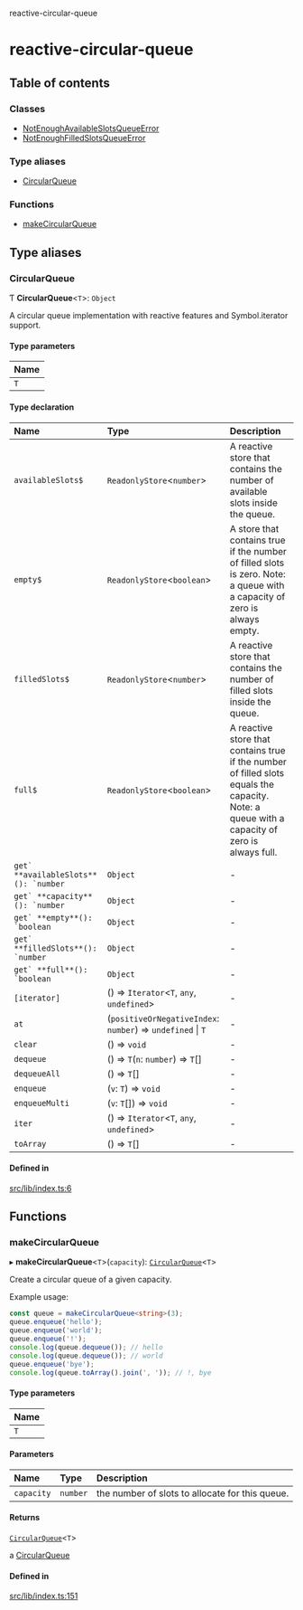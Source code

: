 reactive-circular-queue

# reactive-circular-queue

## Table of contents

### Classes

- [NotEnoughAvailableSlotsQueueError](classes/NotEnoughAvailableSlotsQueueError.md)
- [NotEnoughFilledSlotsQueueError](classes/NotEnoughFilledSlotsQueueError.md)

### Type aliases

- [CircularQueue](README.md#circularqueue)

### Functions

- [makeCircularQueue](README.md#makecircularqueue)

## Type aliases

### CircularQueue

Ƭ **CircularQueue**<`T`\>: `Object`

A circular queue implementation with reactive features and Symbol.iterator support.

#### Type parameters

| Name |
| :------ |
| `T` |

#### Type declaration

| Name | Type | Description |
| :------ | :------ | :------ |
| `availableSlots$` | `ReadonlyStore`<`number`\> | A reactive store that contains the number of available slots inside the queue. |
| `empty$` | `ReadonlyStore`<`boolean`\> | A store that contains true if the number of filled slots is zero.  Note: a queue with a capacity of zero is always empty. |
| `filledSlots$` | `ReadonlyStore`<`number`\> | A reactive store that contains the number of filled slots inside the queue. |
| `full$` | `ReadonlyStore`<`boolean`\> | A reactive store that contains true if the number of filled slots equals the capacity.  Note: a queue with a capacity of zero is always full. |
| ``get` **availableSlots**(): `number`` | `Object` | - |
| ``get` **capacity**(): `number`` | `Object` | - |
| ``get` **empty**(): `boolean`` | `Object` | - |
| ``get` **filledSlots**(): `number`` | `Object` | - |
| ``get` **full**(): `boolean`` | `Object` | - |
| `[iterator]` | () => `Iterator`<`T`, `any`, `undefined`\> | - |
| `at` | (`positiveOrNegativeIndex`: `number`) => `undefined` \| `T` | - |
| `clear` | () => `void` | - |
| `dequeue` | () => `T`(`n`: `number`) => `T`[] | - |
| `dequeueAll` | () => `T`[] | - |
| `enqueue` | (`v`: `T`) => `void` | - |
| `enqueueMulti` | (`v`: `T`[]) => `void` | - |
| `iter` | () => `Iterator`<`T`, `any`, `undefined`\> | - |
| `toArray` | () => `T`[] | - |

#### Defined in

[src/lib/index.ts:6](https://github.com/cdellacqua/reactive-circular-queue.js/blob/main/src/lib/index.ts#L6)

## Functions

### makeCircularQueue

▸ **makeCircularQueue**<`T`\>(`capacity`): [`CircularQueue`](README.md#circularqueue)<`T`\>

Create a circular queue of a given capacity.

Example usage:
```ts
const queue = makeCircularQueue<string>(3);
queue.enqueue('hello');
queue.enqueue('world');
queue.enqueue('!');
console.log(queue.dequeue()); // hello
console.log(queue.dequeue()); // world
queue.enqueue('bye');
console.log(queue.toArray().join(', ')); // !, bye
```

#### Type parameters

| Name |
| :------ |
| `T` |

#### Parameters

| Name | Type | Description |
| :------ | :------ | :------ |
| `capacity` | `number` | the number of slots to allocate for this queue. |

#### Returns

[`CircularQueue`](README.md#circularqueue)<`T`\>

a [CircularQueue](README.md#circularqueue)

#### Defined in

[src/lib/index.ts:151](https://github.com/cdellacqua/reactive-circular-queue.js/blob/main/src/lib/index.ts#L151)
